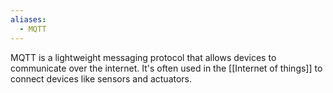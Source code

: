 ```yaml
---
aliases:
  - MQTT
---
```

MQTT is a lightweight messaging protocol that allows devices to communicate over the internet. 
It's often used in the [[Internet of things]] to connect devices like sensors and actuators. 
